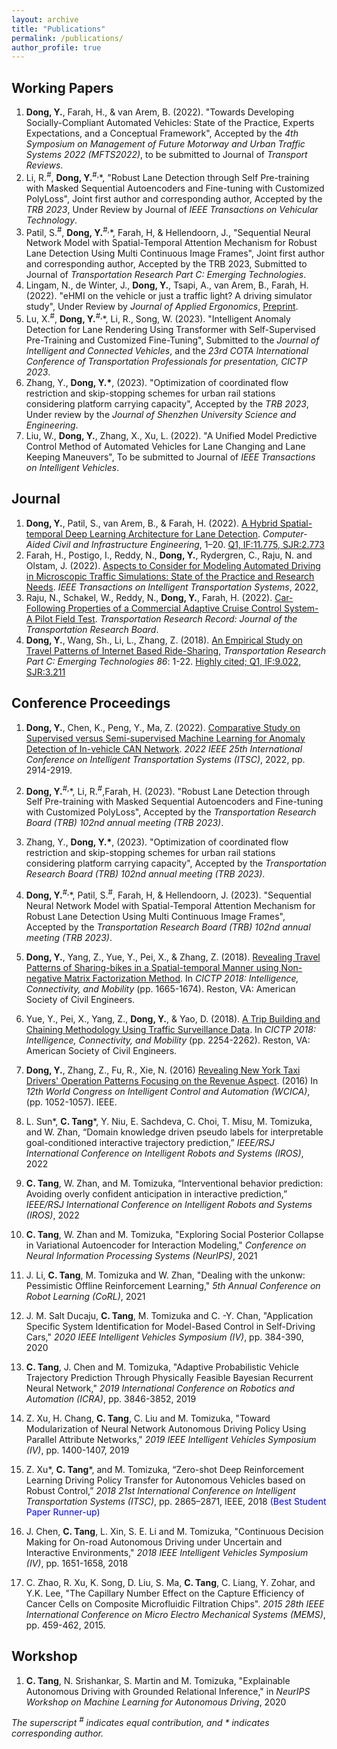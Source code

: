 ```yaml
---
layout: archive
title: "Publications"
permalink: /publications/
author_profile: true
---
```

## Working Papers
1. **Dong, Y.**, Farah, H., & van Arem, B. (2022). "Towards Developing Socially-Compliant Automated Vehicles: State of the Practice, Experts Expectations, and a Conceptual Framework", Accepted by the *4th Symposium on Management of Future Motorway and Urban Traffic Systems 2022 (MFTS2022)*, to be submitted to Journal of *Transport Reviews*.
2. Li, R.<sup>#</sup>, **Dong, Y.**<sup>#,</sup>\*, "Robust Lane Detection through Self Pre-training with Masked Sequential Autoencoders and Fine-tuning with Customized PolyLoss", Joint first author and corresponding author, Accepted by the *TRB 2023*, Under Review by Journal of *IEEE Transactions on Vehicular Technology*.
3. Patil, S.<sup>#</sup>, **Dong, Y.**<sup>#,</sup>\*, Farah, H, & Hellendoorn, J., "Sequential Neural Network Model with Spatial-Temporal Attention Mechanism for Robust Lane Detection Using Multi Continuous Image Frames", Joint first author and corresponding author, Accepted by the TRB 2023, Submitted to Journal of *Transportation Research Part C: Emerging Technologies*.
4. Lingam, N., de Winter, J., **Dong, Y.**, Tsapi, A., van Arem, B., Farah, H. (2022). "eHMI on the vehicle or just a traffic light? A driving simulator study", Under Review by *Journal of Applied Ergonomics*, [Preprint](https://doi.org/10.13140/RG.2.2.12469.35042).
5. Lu, X.<sup>#</sup>, **Dong, Y.**<sup>#,</sup>\*, Li, R., Song, W. (2023). "Intelligent Anomaly Detection for Lane Rendering Using Transformer with Self-Supervised Pre-Training and Customized Fine-Tuning", Submitted to the *Journal of Intelligent and Connected Vehicles*, and the *23rd COTA International Conference of Transportation Professionals for presentation, CICTP 2023*.
6. Zhang, Y., **Dong, Y.\***, (2023). "Optimization of coordinated flow restriction and skip-stopping schemes for urban rail stations considering platform carrying capacity", Accepted by the *TRB 2023*, Under review by the *Journal of Shenzhen University Science and Engineering*.
7. Liu, W., **Dong, Y.**, Zhang, X., Xu, L. (2022). "A Unified Model Predictive Control Method of Automated Vehicles for Lane Changing and Lane Keeping Maneuvers", To be submitted to Journal of *IEEE Transactions on Intelligent Vehicles*.


## Journal
1. **Dong, Y.**, Patil, S., van Arem, B., & Farah, H. (2022). [A Hybrid Spatial-temporal Deep Learning Architecture for Lane Detection](https://doi.org/10.1111/mice.12829). *Computer-Aided Civil and Infrastructure Engineering*, 1–20. [Q1, IF:11.775, SJR:2.773](https://doi.org/10.1111/mice.12829)
2. Farah, H., Postigo, I., Reddy, N., **Dong, Y.**, Rydergren, C., Raju, N. and Olstam, J. (2022). [Aspects to Consider for Modeling Automated Driving in Microscopic Traffic Simulations: State of the Practice and Research Needs](https://doi.org/10.1109/TITS.2022.3200176). *IEEE Transactions on Intelligent Transportation Systems*, 2022, 
3. Raju, N., Schakel, W., Reddy, N., **Dong, Y.**, Farah, H. (2022). [Car-Following Properties of a Commercial Adaptive Cruise Control System- A Pilot Field Test](https://doi.org/10.1177/03611981221077085). *Transportation Research Record: Journal of the Transportation Research Board*.  
4. **Dong, Y.**, Wang, Sh., Li, L., Zhang, Z. (2018). [An Empirical Study on Travel Patterns of Internet Based Ride-Sharing](https://doi.org/10.1016/j.trc.2017.10.022), *Transportation Research Part C: Emerging Technologies 86*: 1-22. [Highly cited; Q1, IF:9.022, SJR:3.211](https://doi.org/10.1016/j.trc.2017.10.022)


## Conference Proceedings
1. **Dong, Y.**, Chen, K., Peng, Y., Ma, Z. (2022). [Comparative Study on Supervised versus Semi-supervised Machine Learning for Anomaly Detection of In-vehicle CAN Network](https://doi.org/10.1109/ITSC55140.2022.9922235). *2022 IEEE 25th International Conference on Intelligent Transportation Systems (ITSC)*, 2022, pp. 2914-2919.
2. **Dong, Y.**<sup>#,</sup>\*, Li, R.<sup>#</sup>,Farah, H. (2023). "Robust Lane Detection through Self Pre-training with Masked Sequential Autoencoders and Fine-tuning with Customized PolyLoss", Accepted by the *Transportation Research Board (TRB) 102nd annual meeting (TRB 2023)*.
3. Zhang, Y., **Dong, Y.\***, (2023). "Optimization of coordinated flow restriction and skip-stopping schemes for urban rail stations considering platform carrying capacity", Accepted by the *Transportation Research Board (TRB) 102nd annual meeting (TRB 2023)*.
4. **Dong, Y.**<sup>#,</sup>\*, Patil, S.<sup>#</sup>, Farah, H, & Hellendoorn, J. (2023). "Sequential Neural Network Model with Spatial-Temporal Attention Mechanism for Robust Lane Detection Using Multi Continuous Image Frames", Accepted by the *Transportation Research Board (TRB) 102nd annual meeting (TRB 2023)*.
5. **Dong, Y.**, Yang, Z., Yue, Y., Pei, X., & Zhang, Z. (2018). [Revealing Travel Patterns of Sharing-bikes in a Spatial-temporal Manner using Non-negative Matrix Factorization Method](https://doi.org/10.1061/9780784481523.165). In *CICTP 2018: Intelligence, Connectivity, and Mobility* (pp. 1665-1674). Reston, VA: American Society of Civil Engineers.
6. Yue, Y., Pei, X., Yang, Z., **Dong, Y.**, & Yao, D. (2018). [A Trip Building and Chaining Methodology Using Traffic Surveillance Data](https://doi.org/10.1061/9780784481523.224). In *CICTP 2018: Intelligence, Connectivity, and Mobility* (pp. 2254-2262). Reston, VA: American Society of Civil Engineers.
7. **Dong, Y.**, Zhang, Z., Fu, R., Xie, N. (2016) [Revealing New York Taxi Drivers' Operation Patterns Focusing on the Revenue Aspect](https://doi.org/10.1109/WCICA.2016.7578771). (2016) In *12th World Congress on Intelligent Control and Automation (WCICA)*, (pp. 1052-1057). IEEE. 
 	
4. L. Sun\*, **C. Tang**\*, Y. Niu, E. Sachdeva, C. Choi, T. Misu, M. Tomizuka, and W. Zhan, “Domain knowledge driven pseudo labels for interpretable goal-conditioned interactive trajectory prediction,” *IEEE/RSJ International Conference on Intelligent Robots and Systems (IROS)*, 2022
5. **C. Tang**, W. Zhan, and M. Tomizuka, “Interventional behavior prediction: Avoiding overly confident anticipation in interactive prediction,” *IEEE/RSJ International Conference on Intelligent Robots and Systems (IROS)*, 2022
6. **C. Tang**, W. Zhan and M. Tomizuka, "Exploring Social Posterior Collapse in Variational Autoencoder for Interaction Modeling," *Conference on Neural Information Processing Systems (NeurIPS)*, 2021
7. J. Li, **C. Tang**, M. Tomizuka and W. Zhan, "Dealing with the unkonw: Pessimistic Offline Reinforcement Learning," *5th Annual Conference on Robot Learning (CoRL)*, 2021
8. J. M. Salt Ducaju, **C. Tang**, M. Tomizuka and C. -Y. Chan, "Application Specific System Identification for Model-Based Control in Self-Driving Cars," *2020 IEEE Intelligent Vehicles Symposium (IV)*, pp. 384-390, 2020
9. **C. Tang**, J. Chen and M. Tomizuka, "Adaptive Probabilistic Vehicle Trajectory Prediction Through Physically Feasible Bayesian Recurrent Neural Network," *2019 International Conference on Robotics and Automation (ICRA)*, pp. 3846-3852, 2019
10. Z. Xu, H. Chang, **C. Tang**, C. Liu and M. Tomizuka, "Toward Modularization of Neural Network Autonomous Driving Policy Using Parallel Attribute Networks," *2019 IEEE Intelligent Vehicles Symposium (IV)*, pp. 1400-1407, 2019
11. Z. Xu\*, **C. Tang**\*, and M. Tomizuka, “Zero-shot Deep Reinforcement Learning Driving Policy Transfer for Autonomous Vehicles based on Robust Control,” *2018 21st International Conference on Intelligent Transportation Systems (ITSC)*, pp. 2865–2871, IEEE, 2018 <span style="color:blue">(Best Student Paper Runner-up)</span>
12. J. Chen, **C. Tang**, L. Xin, S. E. Li and M. Tomizuka, "Continuous Decision Making for On-road Autonomous Driving under Uncertain and Interactive Environments," *2018 IEEE Intelligent Vehicles Symposium (IV)*, pp. 1651-1658, 2018
13. C. Zhao, R. Xu, K. Song, D. Liu, S. Ma, **C. Tang**, C. Liang, Y. Zohar, and Y.K. Lee, "The Capillary Number Effect on the Capture Efficiency of Cancer Cells on Composite Microfluidic Filtration Chips". *2015 28th IEEE International Conference on Micro Electro Mechanical Systems (MEMS)*, pp. 459-462, 2015.

## Workshop
1. **C. Tang**, N. Srishankar, S. Martin and M. Tomizuka, "Explainable Autonomous Driving with Grounded Relational Inference," in *NeurIPS Workshop on Machine Learning for Autonomous Driving*, 2020

_The superscript <sup>#</sup> indicates equal contribution, and \* indicates corresponding author._
